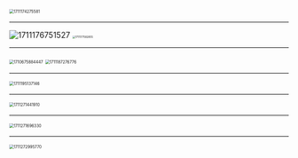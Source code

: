 <img src="C:\Users\Administrator\AppData\Roaming\Typora\typora-user-images\1711174275581.png" alt="1711174275581" style="zoom:50%;" />

------

<img src="C:\Users\Administrator\AppData\Roaming\Typora\typora-user-images\1711176751527.png" alt="1711176751527" />

<img src="C:\Users\Administrator\AppData\Roaming\Typora\typora-user-images\1711177582855.png" alt="1711177582855" style="zoom: 33%;" />

------

<img src="C:\Users\Administrator\AppData\Roaming\Typora\typora-user-images\1710675884447.png" alt="1710675884447" style="zoom:50%;" />

<img src="C:\Users\Administrator\AppData\Roaming\Typora\typora-user-images\1711187276776.png" alt="1711187276776" style="zoom: 50%;" />

------

<img src="C:\Users\Administrator\AppData\Roaming\Typora\typora-user-images\1711195137146.png" alt="1711195137146" style="zoom:50%;" />

------

<img src="C:\Users\Administrator\AppData\Roaming\Typora\typora-user-images\1711271441910.png" alt="1711271441910" style="zoom:50%;" />

------

<img src="C:\Users\Administrator\AppData\Roaming\Typora\typora-user-images\1711271696330.png" alt="1711271696330" style="zoom:50%;" />

------

<img src="C:\Users\Administrator\AppData\Roaming\Typora\typora-user-images\1711272995770.png" alt="1711272995770" style="zoom:50%;" />